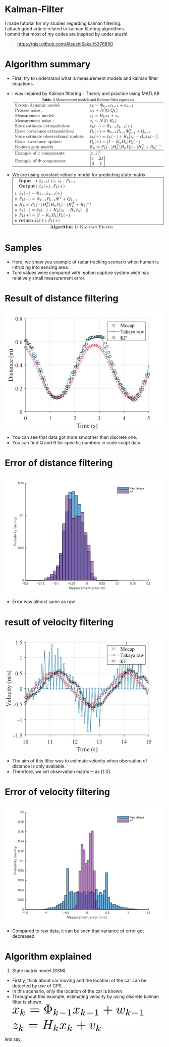 # Kalman-Filter
I made tutorial for my studies regarding kalman filtering.  
I attach good article related to kalman filtering algorithms.  
I ommit that most of my codes are inspired by under atushi.  
>https://gist.github.com/AtsushiSakai/5376850

# Algorithm summary
* First, try to understand what is measurement models and kalman filter euqations.
* I was inspired by Kalman filtering - Theory and practice using MATLAB
![Kalman_table](/images/table.jpg)

* We are using constant velocity model for predicting state matrix.  
![Kalman_algorithm](/images/al.jpg)

# Samples
* Here,  we show you example of radar tracking scenario when human is intruding into sensing area.
* Ture values were compared with motion capture system wich has relatively small measurement error.

# Result of distance filtering
![Kalman_distance](/images/kalman_distance.jpg)
* You can see that data got more smoother than discrete one.  
* You can find Q and R for specific numbers in code script data.  

# Error of distance filtering
![Kalman_distance_error](/images/distance_error.jpg)
* Error was almost same as raw.

# result of velocity filtering
![Kalman_velocity](/images/kalman_velocity.jpg)
* The aim of this filter was to estimate velocity when obervation of distance is only avaliable.  
* Therefore, we set observation matrix H as [1 0].  

# Error of velocity filtering
![Kalman_velocity_error](/images/velocity_error.jpg)
* Compared to raw data, it can be seen that variance of error got decreased.  

# Algorithm explained
1. State matrix model (SSM) 
* Firstly, think about car moving and the location of the car can be detected by use of GPS.  
* In this scenario, only the location of the car is known.  
* Throughout this example, estimating velocity by using discrete kalman filter is shown.  
![eq1](/images/eq1.jpg)

lets say, 

